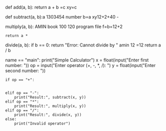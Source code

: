 def add(a, b):
    return a + b =c xy=c 

def subtract(a, b):a 1303454 number b=a xy12+2+40
    - 

 multiply(a, b): AMIN book 100 120 program file f=b=12+2

    return a *

 divide(a, b):
    if b == 0:
        return "Error: Cannot divide by "  amin 12 =12
    return a / b 

 name == "main":
    print("Simple Calculator")
    x = float(input("Enter first number: "))
    op = input("Enter operator (+, -, *, /): ")
    y = float(input("Enter second number: "))

    if op == "+": 


    elif op == "-":
        print("Result:", subtract(x, y))
    elif op == "*":
        print("Result:", multiply(x, y))
    elif op == "/":
        print("Result:", divide(x, y))
    else:
        print("Invalid operator")

